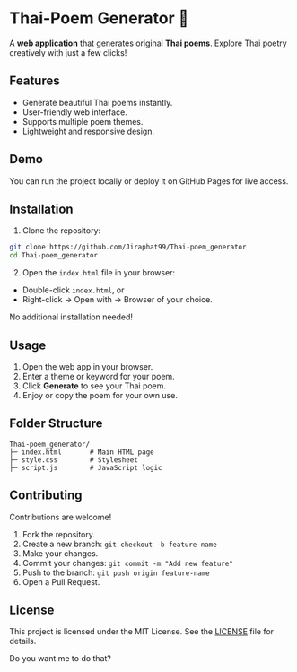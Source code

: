 # Thai-Poem Generator 🌸

A **web application** that generates original **Thai poems**. Explore Thai poetry creatively with just a few clicks!

## Features

* Generate beautiful Thai poems instantly.
* User-friendly web interface.
* Supports multiple poem themes.
* Lightweight and responsive design.

## Demo

You can run the project locally or deploy it on GitHub Pages for live access.

## Installation

1. Clone the repository:

```bash
git clone https://github.com/Jiraphat99/Thai-poem_generator
cd Thai-poem_generator
```

2. Open the `index.html` file in your browser:

* Double-click `index.html`, or
* Right-click → Open with → Browser of your choice.

No additional installation needed!

## Usage

1. Open the web app in your browser.
2. Enter a theme or keyword for your poem.
3. Click **Generate** to see your Thai poem.
4. Enjoy or copy the poem for your own use.

## Folder Structure

```
Thai-poem_generator/
├─ index.html       # Main HTML page
├─ style.css        # Stylesheet
├─ script.js        # JavaScript logic
```

## Contributing

Contributions are welcome!

1. Fork the repository.
2. Create a new branch: `git checkout -b feature-name`
3. Make your changes.
4. Commit your changes: `git commit -m "Add new feature"`
5. Push to the branch: `git push origin feature-name`
6. Open a Pull Request.

## License

This project is licensed under the MIT License. See the [LICENSE](LICENSE) file for details.

Do you want me to do that?
